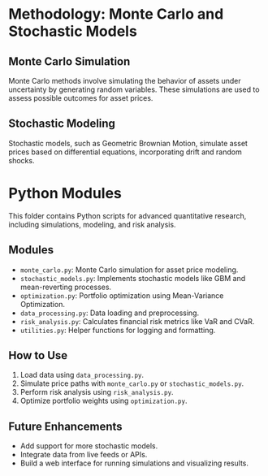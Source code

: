 # Methodology: Monte Carlo and Stochastic Models

## Monte Carlo Simulation
Monte Carlo methods involve simulating the behavior of assets under uncertainty by generating random variables. These simulations are used to assess possible outcomes for asset prices.

## Stochastic Modeling
Stochastic models, such as Geometric Brownian Motion, simulate asset prices based on differential equations, incorporating drift and random shocks.

# Python Modules

This folder contains Python scripts for advanced quantitative research, including simulations, modeling, and risk analysis.

## Modules
- `monte_carlo.py`: Monte Carlo simulation for asset price modeling.
- `stochastic_models.py`: Implements stochastic models like GBM and mean-reverting processes.
- `optimization.py`: Portfolio optimization using Mean-Variance Optimization.
- `data_processing.py`: Data loading and preprocessing.
- `risk_analysis.py`: Calculates financial risk metrics like VaR and CVaR.
- `utilities.py`: Helper functions for logging and formatting.

## How to Use
1. Load data using `data_processing.py`.
2. Simulate price paths with `monte_carlo.py` or `stochastic_models.py`.
3. Perform risk analysis using `risk_analysis.py`.
4. Optimize portfolio weights using `optimization.py`.

## Future Enhancements
- Add support for more stochastic models.
- Integrate data from live feeds or APIs.
- Build a web interface for running simulations and visualizing results.
